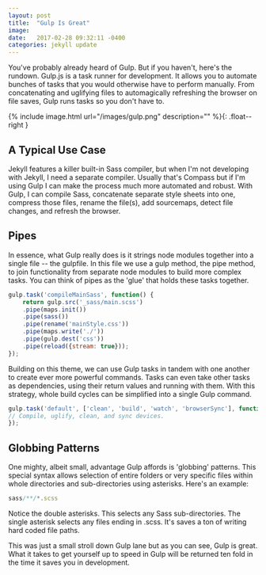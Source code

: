 ```yaml
---
layout: post
title:  "Gulp Is Great"
image:  
date:   2017-02-28 09:32:11 -0400
categories: jekyll update
---
```

You've probably already heard of Gulp. But if you haven't, here's the rundown. Gulp.js is a task runner for development. It allows you to automate bunches of tasks that you would otherwise have to perform manually. From concatenating and uglifying files to automagically refreshing the browser on file saves, Gulp runs tasks so you don't have to.

{% include image.html url="/images/gulp.png" description="" %}{: .float--right }


## A Typical Use Case

Jekyll features a killer built-in Sass compiler, but when I'm not developing with Jekyll, I need a separate compiler. Usually that's Compass but if I'm using Gulp I can make the process much more automated and robust. With Gulp, I can compile Sass, concatenate separate style sheets into one, compress those files, rename the file(s), add sourcemaps, detect file changes, and refresh the browser.


## Pipes

In essence, what Gulp really does is it strings node modules together into a single file -- the gulpfile. In this file we use a gulp method, the pipe method, to join functionality from separate node modules to build more complex tasks. You can think of pipes as the 'glue' that holds these tasks together.

```javascript
gulp.task('compileMainSass', function() {
    return gulp.src('_sass/main.scss')
    .pipe(maps.init())
    .pipe(sass())
    .pipe(rename('mainStyle.css'))
    .pipe(maps.write('./'))
    .pipe(gulp.dest('css'))
    .pipe(reload({stream: true}));
});
```

Building on this theme, we can use Gulp tasks in tandem with one another to create ever more powerful commands. Tasks can even take other tasks as dependencies, using their return values and running with them. With this strategy, whole build cycles can be simplified into a single Gulp command.

```javascript
gulp.task('default', ['clean', 'build', 'watch', 'browserSync'], function (){
// Compile, uglify, clean, and sync devices.
});
```

## Globbing Patterns

One mighty, albeit small, advantage Gulp affords is 'globbing' patterns. This special syntax allows selection of entire folders or very specific files within whole directories and sub-directories using asterisks. Here's an example:

```javascript
sass/**/*.scss
```

Notice the double asterisks. This selects any Sass sub-directories. The single asterisk selects any files ending in .scss. It's saves a ton of writing hard coded file paths.

This was just a small stroll down Gulp lane but as you can see, Gulp is great. What it takes to get yourself up to speed in Gulp will be returned ten fold in the time it saves you in development.
